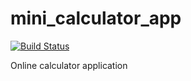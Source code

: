 # mini_calculator_app
[![Build Status](https://travis-ci.org/aashish/mini_calculator_app.svg?branch=master)](https://travis-ci.org/aashish/mini_calculator_app)

Online calculator application
